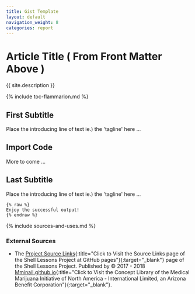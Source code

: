 ```yaml
---
title: Gist Template
layout: default
navigation_weight: 8
categories: report
---
```

# Article Title ( From Front Matter Above )

{{ site.description }}

{% include toc-flammarion.md %}

## First Subtitle

Place the introducing line of text ie.) the 'tagline' here ...

## Import Code

More to come ...

## Last Subtitle

Place the introducing line of text ie.) the 'tagline' here ...

```liquid
{% raw %}
Enjoy the successful output!
{% endraw %}
```

{% include sources-and-uses.md %}

### External Sources

- The [Project Source Links](https://mminail.github.io/Shell/Source-Shell-Links.htm){:title="Click to Visit the Source Links page of the Shell Lessons Project at GitHub pages"}{:target="_blank"} page of the Shell Lessons Project. Published by © 2017 - 2018 [Mminail.github.io](https://mminail.github.io/){:title="Click to Visit the Concept Library of the Medical Marijuana Initiative of North America - International Limited, an Arizona Benefit Corporation"}{:target="_blank"}.


